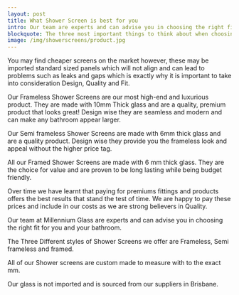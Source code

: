 ```yaml
---
layout: post
title: What Shower Screen is best for you
intro: Our team are experts and can advise you in choosing the right fit for you and your bathroom. The three most important things to think about when choosing your Shower Screen is Design, Quality and Fit.
blockquote: The three most important things to think about when choosing your Shower Screen is Design, Quality and Fit
image: /img/showerscreens/product.jpg
---
```


You may find cheaper screens on the market however, these may be imported standard sized panels which will not align and can lead to problems such as leaks and gaps which is exactly why it is important to take into consideration Design, Quality and Fit.
                        
Our Frameless Shower Screens are our most high-end and luxurious product. They are made with 10mm Thick glass and are a quality, premium product that looks great! Design wise they are seamless and modern and can make any bathroom appear larger.
                        
Our Semi frameless Shower Screens are made with 6mm thick glass and are a quality product. Design wise they provide you the frameless look and appeal without the higher price tag.
                        
All our Framed Shower Screens are made with 6 mm thick glass. They are the choice for value and are proven to be long lasting while being budget friendly.
                        
Over time we have learnt that paying for premiums fittings and products offers the best results that stand the test of time. We are happy to pay these prices and include in our costs as we are strong believers in Quality.
                        
Our team at Millennium Glass are experts and can advise you in choosing the right fit for you and your bathroom.
                        
The Three Different styles of Shower Screens we offer are Frameless, Semi frameless and framed.
                        
All of our Shower screens are custom made to measure with to the exact mm.

Our glass is not imported and is sourced from our suppliers in Brisbane.
